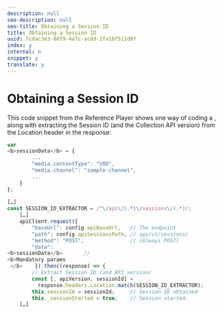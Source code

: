 ```yaml
---
description: null
seo-description: null
seo-title: Obtaining a Session ID
title: Obtaining a Session ID
uuid: 7cdac3e3-88f9-4a7c-acdd-2fa16f511d0f
index: y
internal: n
snippet: y
translate: y
---
```


# Obtaining a Session ID

<a id="section_pry_xby_lcb"></a>

This code snippet from the Reference Player shows one way of coding a [](../../media-collection-api/mc-api-ref/mc-api-sessions-req.md), along with extracting the Session ID (and the Collection API version) from the Location header in the response: 

```js
var  
<b>sessionData</b> = { 
        ... 
        "media.contentType": "VOD", 
        "media.channel": "sample-channel", 
        ... 
    } 
}; 
 
[…] 
const SESSION_ID_EXTRACTOR = /^\/api\/(.*)\/sessions\/(.*)/; 
    […] 
    apiClient.request({ 
        "baseUrl": config.apiBaseUrl,   // The endpoint 
        "path": config.apiSessionsPath, // api/v1/sessions/ 
        "method": "POST",               // (Always POST) 
        "data":  
<b>sessionData</b>       //  
<b>Mandatory params 
 </b>    }).then((response) => { 
        // Extract Session ID (and API version) 
        const [, apiVersion, sessionId] =  
          response.headers.Location.match(SESSION_ID_EXTRACTOR);  
        this.sessionId = sessionId;     // Session ID obtained 
        this._sessionStarted = true;    // Session started. 
    […]
```

